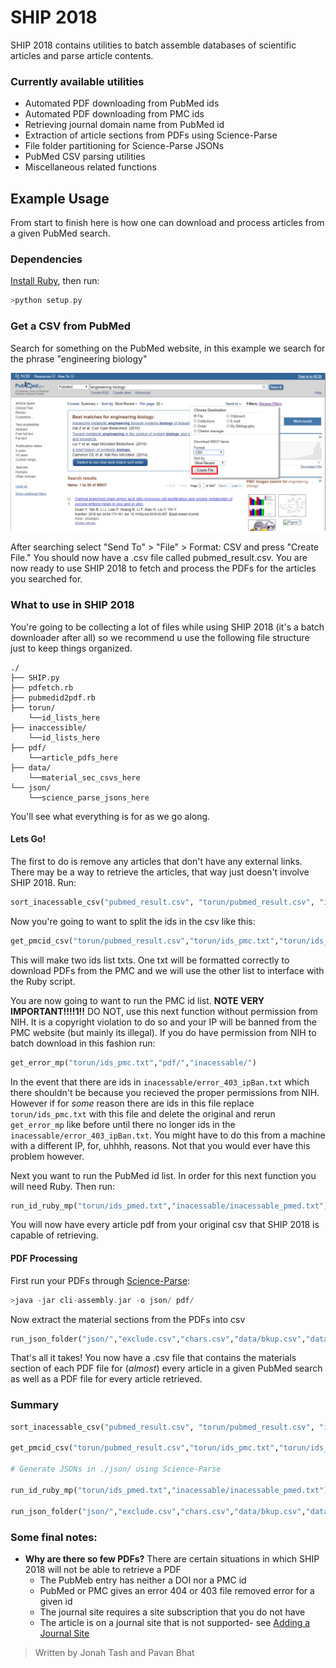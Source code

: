 # SHIP 2018
SHIP 2018 contains utilities to batch assemble databases of scientific articles and parse article contents.

### Currently available utilities

 - Automated PDF downloading from PubMed ids
 - Automated PDF downloading from PMC  ids
 - Retrieving journal domain name from PubMed id 
 - Extraction of article sections from PDFs using Science-Parse
 - File folder partitioning for Science-Parse JSONs
 - PubMed CSV parsing utilities
 - Miscellaneous related functions

## Example Usage

From start to finish here is how one can download and process articles from a given PubMed search.

###  Dependencies
[Install Ruby](https://www.ruby-lang.org/en/downloads/), then run:
```c
>python setup.py
```
### Get a CSV from PubMed
Search for something on the PubMed website, in this example we search for the phrase "engineering biology"

<img src="https://raw.githubusercontent.com/jonahtash/SHIP2018/master/img/pmed.png" width="700">

After searching select "Send To" > "File" > Format: CSV and press "Create File." You should now have a .csv file called pubmed_result.csv. You are now ready to use SHIP 2018 to fetch and process the PDFs for the articles you searched for.

### What to use in SHIP 2018
You're going to be collecting a lot of files while using SHIP 2018 (it's a batch downloader after all) so we recommend u use the following file structure just to keep things organized. 
```
./
├── SHIP.py
├── pdfetch.rb
├── pubmedid2pdf.rb
├── torun/
	└──id_lists_here
├── inaccessible/
	└──id_lists_here
├── pdf/
	└──article_pdfs_here
├── data/
	└──material_sec_csvs_here
└── json/
	└──science_parse_jsons_here

```
You'll see what everything is for as we go along.

#### Lets Go!
The first to do is remove any articles that don't have any external links. There may be a way to retrieve the articles,  that way just doesn't involve SHIP 2018. Run:
```python 
sort_inacessable_csv("pubmed_result.csv", "torun/pubmed_result.csv", "inacessable/pubmed_inacessable.csv")
```
Now you're going to want to split the ids in the csv like this:
```python 
get_pmcid_csv("torun/pubmed_result.csv","torun/ids_pmc.txt","torun/ids_pmed.txt")
```
This will make two ids list txts. One txt will be formatted correctly to download PDFs from the PMC and we will use the other list to interface with the Ruby script.

You are now going to want to run the PMC id list. **NOTE VERY IMPORTANT!!!!1!!** DO NOT,  use this next function without permission from NIH. It is a copyright violation to do so and your IP will be banned from the PMC website (but mainly its illegal). If you do have permission from NIH to batch download in this fashion run:
```python 
get_error_mp("torun/ids_pmc.txt","pdf/","inacessable/")
```
In the event that there are ids in `inacessable/error_403_ipBan.txt`
which there shouldn't be because you recieved the proper permissions from NIH. However if for *some* reason there are ids in this file replace `torun/ids_pmc.txt` with this file  and delete the original and rerun `get_error_mp` like before until there no longer ids in the `inacessable/error_403_ipBan.txt`. You might have to do this from a machine with a different IP, for, uhhhh, reasons. Not that you would ever have this problem however.

Next you want to run the PubMed id list. In order for this next function you will need Ruby. Then run:
```python 
run_id_ruby_mp("torun/ids_pmed.txt","inacessable/inacessable_pmed.txt")
```
You will now have every article pdf from your original csv that SHIP 2018 is capable of retrieving.

#### PDF Processing
First run your PDFs through [Science-Parse](https://github.com/allenai/science-parse):
```c
>java -jar cli-assembly.jar -o json/ pdf/
```
Now extract the material sections from the PDFs into csv
```python
run_json_folder("json/","exclude.csv","chars.csv","data/bkup.csv","data.csv")
```
That's all it takes! You now have a .csv file that contains the materials section of each PDF file for (*almost*) every article in a given PubMed search as well as a PDF file for every article retrieved.
### Summary
```python
sort_inacessable_csv("pubmed_result.csv", "torun/pubmed_result.csv", "inacessable/pubmed_inacessable.csv")

get_pmcid_csv("torun/pubmed_result.csv","torun/ids_pmc.txt","torun/ids_pmed.txt")

# Generate JSONs in ./json/ using Science-Parse

run_id_ruby_mp("torun/ids_pmed.txt","inacessable/inacessable_pmed.txt")

run_json_folder("json/","exclude.csv","chars.csv","data/bkup.csv","data.csv")
``` 


### Some final notes:

 - **Why are there so few PDFs?** There are certain situations in which SHIP 2018 will not be able to retrieve a PDF
	 - The PubMeb entry has neither a DOI nor a PMC id
	 - PubMed or PMC gives an error 404 or 403 file removed error for a given id
	 - The journal site requires a site subscription that you do not have
	 - The article is on a journal site that is not supported- see [Adding a Journal Site](#)
>Written by Jonah Tash and Pavan Bhat